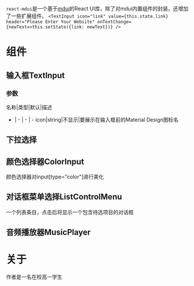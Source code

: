 `react-mdui`是一个基于[mdui](https://mdui.org)的React UI库，除了对mdui内置组件的封装，还增加了一些扩展组件。
`
<TextInput
    icon="link"
    value={this.state.link}
    header="Please Enter Your Website"
    onTextChange={newText=>this.setState({link: newText})}
/>
`

# 组件

## 输入框TextInput
### 参数
名称|类型|默认|描述
-   | - |  - | -
icon|string|不显示|要展示在输入框前的Material Design图标名

## 下拉选择

## 颜色选择器ColorInput
颜色选择器对input[type="color"]进行美化

## 对话框菜单选择ListControlMenu
一个列表条目，点击后将显示一个包含待选项目的对话框

## 音频播放器MusicPlayer

# 关于
作者是一名在校高一学生